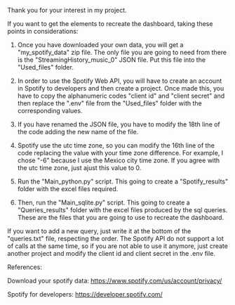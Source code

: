 Thank you for your interest in my project.

If you want to get the elements to recreate the dashboard, taking these points in considerations:

1. Once you have downloaded your own data, you will get a "my_spotify_data" zip file. The only file you are going to need from there is the "StreamingHistory_music_0" JSON file. Put this file into the "Used_files" folder.

2. In order to use the Spotify Web API, you will have to create an account in Spotify to developers and then create a project. Once made this, you have to copy the alphanumeric codes "client id" and "client secret" and then replace the ".env" file from the "Used_files" folder with the corresponding values.

3. If you have renamed the JSON file, you have to modify the 18th line of the code adding the new name of the file.

4. Spotify use the utc time zone, so you can modify the 16th line of the code replacing the value with your time zone difference. For example, I chose "-6" because I use the Mexico city time zone. If you agree with the utc time zone, just ajust this value to 0.

5. Run the "Main_python.py" script. This going to create a "Spotify_results" folder with the excel files required.

6. Then, run the "Main_sqlite.py" script. This going to create a "Queries_results" folder with the excel files produced by the sql queries. These are the files that you are going to use to recreate the dashboard.

If you want to add a new query, just write it at the bottom of the "queries.txt" file, respecting the order. The Spotify API do not support a lot of calls at the same time, so if you are not able to use it anymore, just create another project and modify the client id and client secret in the .env file.

References:

Download your spotify data: https://www.spotify.com/us/account/privacy/

Spotify for developers: https://developer.spotify.com/
